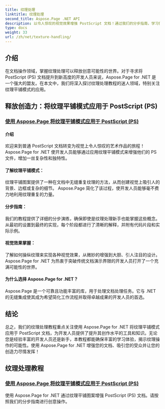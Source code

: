```yaml
---
title: 纹理处理
linktitle: 纹理处理
second_title: Aspose.Page .NET API
description: 以令人惊叹的视觉效果增强 PostScript 文档！通过我们的分步指南，学习使用 Aspose.Page for .NET 应用纹理平铺图案。
type: docs
weight: 33
url: /zh/net/texture-handling/
---
```

## 介绍

在文档操作领域，掌握纹理处理可以释放创意可能性的世界。对于寻求将 PostScript (PS) 文档提升到新高度的开发人员来说，Aspose.Page for .NET 是一个强大的盟友。在本文中，我们将深入探讨纹理处理教程的迷人领域，特别关注纹理平铺模式的应用。

## 释放创造力：将纹理平铺模式应用于 PostScript (PS)

### [使用 Aspose.Page 将纹理平铺模式应用于 PostScript (PS)](./apply-texture-tiling-pattern-to-postscript-ps/)

#### 介绍
欢迎来到普通 PostScript 文档转变为视觉上令人惊叹的艺术作品的旅程！ Aspose.Page for .NET 使开发人员能够通过应用纹理平铺模式来增强他们的 PS 文件，增加一丝复杂性和独特性。

#### 了解纹理平铺模式：
纹理平铺图案提供了一种在文档中无缝重复纹理的方法，从而创建视觉上吸引人的背景、边框或复杂的细节。 Aspose.Page 简化了该过程，使开发人员能够毫不费力地利用纹理重复的力量。

#### 分步指南：
我们的教程提供了详细的分步演练，确保即使是纹理处理新手也能掌握这些概念。从最初的设置到最终的实现，每个阶段都进行了清晰的解释，并附有代码片段和实际示例。

#### 视觉效果掌握：
了解如何操纵纹理来实现各种视觉效果，从微妙的增强到大胆、引人注目的设计。 Aspose.Page for .NET 为热衷于突破传统文档演示界限的开发人员打开了一个充满可能性的世界。

#### 为什么选择 Aspose.Page for .NET？
Aspose.Page 是一个可靠且功能丰富的库，用于处理文档处理任务。它与 .NET 的无缝集成使其成为希望简化工作流程并取得卓越成果的开发人员的首选。

## 结论

总之，我们的纹理处理教程重点关注使用 Aspose.Page for .NET 将纹理平铺模式应用于 PostScript 文档，为开发人员提供了提升其创作水平的工具和知识。无论您是经验丰富的开发人员还是新手，本教程都能确保丰富的学习体验，揭示纹理操作的可能性。使用 Aspose.Page for .NET 增强您的文档、吸引您的受众并让您的创造力尽情发挥！
## 纹理处理教程
### [使用 Aspose.Page 将纹理平铺模式应用于 PostScript (PS)](./apply-texture-tiling-pattern-to-postscript-ps/)
使用 Aspose.Page for .NET 通过纹理平铺图案增强 PostScript (PS) 文档。请按照我们的分步指南进行创意操作。